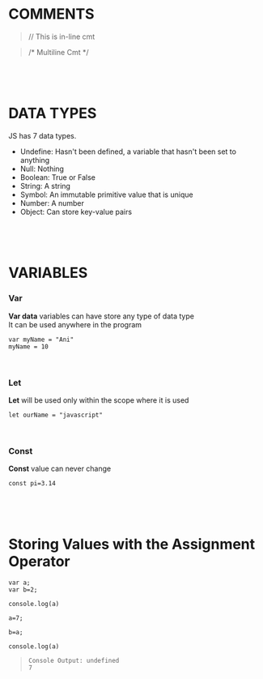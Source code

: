 # COMMENTS

>// This is in-line cmt

>/* Multiline Cmt */


#
&nbsp;
&nbsp;
#


# DATA TYPES

JS has 7 data types.

- Undefine: Hasn't been defined, a variable that hasn't been set to anything
- Null: Nothing
- Boolean: True or False
- String: A string
- Symbol: An immutable primitive value that is unique
- Number: A number
- Object: Can store key-value pairs


#
&nbsp;
&nbsp;
#


# VARIABLES


### Var
**Var data** variables can have store any type of data type<br>
It can be used anywhere in the program
```
var myName = "Ani"
myName = 10
```
<br>

### Let
**Let** will be used only within the scope where it is used
```
let ourName = "javascript"
```
<br>

### Const
**Const** value can never change
```
const pi=3.14
```

#
&nbsp;
&nbsp;
#


# Storing Values with the Assignment Operator
```
var a;
var b=2;

console.log(a)

a=7;

b=a;

console.log(a)
```
>```Console Output: undefined```<br>
>```7```